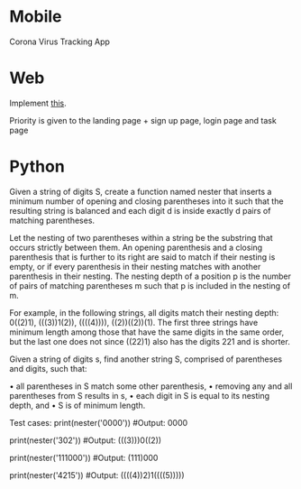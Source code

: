 # Mobile

Corona Virus Tracking App

# Web

Implement [this](https://www.figma.com/file/GDla3bQomRCqtohrLiNjOI/Isaac's-Day-24-DSC-30-days-of-Code-(UI%2FUX)?node-id=14%3A4).

Priority is given to the landing page + sign up page, login page and task page

# Python

Given a string of digits S, create a function named nester that inserts a minimum number of opening and closing parentheses into it such that the resulting string is balanced and each digit d is inside exactly d pairs of matching parentheses.

Let the nesting of two parentheses within a string be the substring that occurs strictly between them. An opening parenthesis and a closing parenthesis that is further to its right are said to match if their nesting is empty, or if every parenthesis in their nesting matches with another parenthesis in their nesting. The nesting depth of a position p is the number of pairs of matching parentheses m such that p is included in the nesting of m.

For example, in the following strings, all digits match their nesting depth: 0((2)1), (((3))1(2)), ((((4)))), ((2))((2))(1). The first three strings have minimum length among those that have the same digits in the same order, but the last one does not since ((22)1) also has the digits 221 and is shorter.

Given a string of digits s, find another string S, comprised of parentheses and digits, such that:

• all parentheses in S match some other parenthesis,
• removing any and all parentheses from S results in s,
• each digit in S is equal to its nesting depth, and
• S is of minimum length.

Test cases:
print(nester('0000')) #Output: 0000

print(nester('302')) #Output: (((3)))0((2))

print(nester('111000')) #Output: (111)000

print(nester('4215')) #Output: ((((4))2)1((((5)))))
